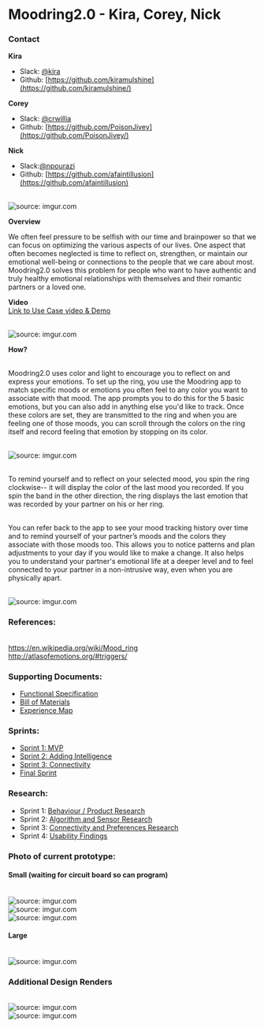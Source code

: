 # Moodring2.0 - Kira, Corey, Nick

### Contact

__Kira__

- Slack: [@kira](https://diot2017.slack.com/team/kira/)
- Github: [https://github.com/kiramulshine](https://github.com/kiramulshine/)

__Corey__

- Slack: [@crwillia](https://diot2017.slack.com/team/crwillia/)
- Github: [https://github.com/PoisonJivey](https://github.com/PoisonJivey/)

__Nick__

- Slack:[@npourazi](https://diot2017.slack.com/team/npourazi/)
- Github: [https://github.com/afaintillusion](https://github.com/afaintillusion) 

<br><img src="https://i.imgur.com/3e8FNNTl.jpg" title="source: imgur.com" />

__Overview__

We often feel pressure to be selfish with our time and brainpower so that we can focus on optimizing the various aspects of our lives.  One aspect that often becomes neglected is time to reflect on, strengthen, or maintain our emotional well-being or connections to the people that we care about most. Moodring2.0 solves this problem for people who want to have authentic and truly healthy emotional relationships with themselves and their romantic partners or a loved one. 

__Video__
<br><a href="https://www.youtube.com/watch?v=7zPy9iWKk04&feature=youtu.be"> Link to Use Case video & Demo </a>

<br><img src="https://i.imgur.com/2Fl9qpel.png" title="source: imgur.com" />

__How?__

<br> Moodring2.0 uses color and light to encourage you to reflect on and express your emotions.  To set up the ring, you use the Moodring app to match specific moods or emotions you often feel to any color you want to associate with that mood. The app prompts you to do this for the 5 basic emotions, but you can also add in anything else you'd like to track. Once these colors are set, they are transmitted to the ring and when you are feeling one of those moods, you can scroll through the colors on the ring itself and record feeling that emotion by stopping on its color. 

<br><img src="https://i.imgur.com/iQprtm6l.png" title="source: imgur.com" />

<br>To remind yourself and to reflect on your selected mood, you spin the ring clockwise-- it will display the color of the last mood you recorded. If you spin the band in the other direction, the ring displays the last emotion that was recorded by your partner on his or her ring.

<br>You can refer back to the app to see your mood tracking history over time and to remind yourself of your partner’s moods and the colors they associate with those moods too. This allows you to notice patterns and plan adjustments to your day if you would like to make a change.  It also helps you to understand your partner's emotional life at a deeper level and to feel connected to your partner in a non-intrusive way, even when you are physically apart.

<br><img src="https://i.imgur.com/nM1VumPh.png" title="source: imgur.com" />

### References:
<br> https://en.wikipedia.org/wiki/Mood_ring
<br> http://atlasofemotions.org/#triggers/ 

### Supporting Documents: 

* [Functional Specification](functionalspec.md)
* [Bill of Materials](bom.md)
* [Experience Map](experience-map.md)

### Sprints:

* [Sprint 1: MVP](sprint-1/README.md)
* [Sprint 2: Adding Intelligence](sprint-2/README.md)
* [Sprint 3: Connectivity](sprint-3/README.md)
* [Final Sprint](final-sprint/README.md)

### Research:

- Sprint 1: [Behaviour / Product Research](research/research-1.md)
- Sprint 2: [Algorithm and Sensor Research](research/research-2.md)
- Sprint 3: [Connectivity and Preferences Research](research/research-3.md)
- Sprint 4: [Usability Findings](research/research-4.md)

### Photo of current prototype:

#### Small (waiting for circuit board so can program)
<br><img src="https://i.imgur.com/ylCorQNl.jpg" title="source: imgur.com" />
<br><img src="https://i.imgur.com/GmiY1Tkl.jpg" title="source: imgur.com" />
<br><img src="https://i.imgur.com/eZmLrfal.jpg" title="source: imgur.com" />

#### Large 
<br><img src="https://i.imgur.com/1iqXFbFl.jpg" title="source: imgur.com" />

### Additional Design Renders
<br><img src="https://i.imgur.com/sfRBTtzl.png" title="source: imgur.com" />
<br><img src="https://i.imgur.com/odH7UQxl.png" title="source: imgur.com" />



